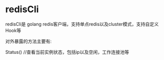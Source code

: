 # redisCli

redisCli是 golang redis客户端，支持单点redis以及cluster模式，支持自定义Hook等


对外暴露的方法主要有:

Status() //查看当前实例状态，包括ip以及空闲，工作连接池等

                             
 
 
 
